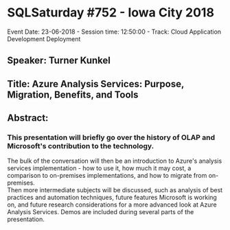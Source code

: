 # SQLSaturday #752 - Iowa City 2018
Event Date: 23-06-2018 - Session time: 12:50:00 - Track: Cloud Application Development  Deployment
## Speaker: Turner Kunkel
## Title: Azure Analysis Services: Purpose, Migration, Benefits, and Tools
## Abstract:
### This presentation will briefly go over the history of OLAP and Microsoft's contribution to the technology.  
The bulk of the conversation will then be an introduction to Azure's analysis services implementation - how to use it, how much it may cost, a comparison to on-premises implementations, and how to migrate from on-premises.  
Then more intermediate subjects will be discussed, such as analysis of best practices and automation techniques, future features Microsoft is working on, and future research considerations for a more advanced look at Azure Analysis Services.
Demos are included during several parts of the presentation.
